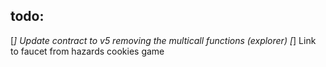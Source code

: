## todo:

[*] Update contract to v5 removing the multicall functions (explorer)
[*] Link to faucet from hazards cookies game
